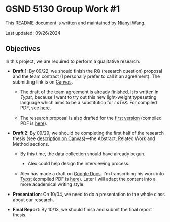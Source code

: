 # GSND 5130 Group Work \#1

This README document is written and maintained by [Nianyi Wang](https://github.com/WangNianyi2001).

Last updated: 09/26/2024

## Objectives

In this project, we are required to perform a qualitative research.

- **Draft 1**: By 09/22, we should finish the RQ (research question) proposal and the team contract (I personally prefer to call it an agreement). The submitting link is on [Canvas](https://northeastern.instructure.com/courses/193792/assignments/2435455).

	- The draft of the team agreement is [already finished](https://github.com/Nianyi-GSND-Projects/GSND-5130-GW1/blob/master/Team%20Agreement.typ).
	It is written in *Typst*, because I want to try out this new light-weight typesetting language which aims to be a substitution for *LaTeX*.
	For compiled PDF, see [here](https://github.com/Nianyi-GSND-Projects/GSND-5130-GW1/blob/master/Draft%201/Research%20Proposal.pdf).

	- The research proposal is also drafted for the [first version](https://github.com/Nianyi-GSND-Projects/GSND-5130-GW1/blob/master/Research%20Proposal.typ) (compiled PDF is [here](https://github.com/Nianyi-GSND-Projects/GSND-5130-GW1/blob/master/Draft%201/Research%20Proposal.pdf)).

- **Draft 2**: By 09/29, we should be completing the first half of the research thesis (see [description on Canvas](https://northeastern.instructure.com/courses/193792/assignments/2435456))—the Abstract, Related Work and Method sections.

	- By this time, the data collection should have already begun.

		- Alex could help design the interviewing process.

	- Alex has made a draft on [Google Docs](https://docs.google.com/document/d/1fw_HNCFMxxFowANbz8vmtRvFRqIORqCO4FE3gH9We5E/edit#heading=h.hy6jzg8b99d).
	I'm transcribing his work into [Typst](https://github.com/Nianyi-GSND-Projects/GSND-5130-GW1/blob/master/Draft%202/Thesis%20Draft.typ) (compiled PDF is [here](https://github.com/Nianyi-GSND-Projects/GSND-5130-GW1/blob/master/Draft%202/Thesis%20Draft.pdf)).
	Later I will adapt the content into a more academical writing style.

- **Presentation**: On 10/04, we need to do a presentation to the whole class about our research.

- **Final Report**: By 10/13, we should finish and submit the final report thesis.